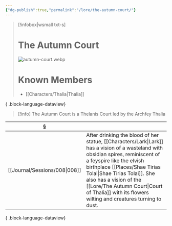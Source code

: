 ```yaml
---
{"dg-publish":true,"permalink":"/lore/the-autumn-court/"}
---
```


> [!infobox|wsmall txt-s]
> # The Autumn Court
> ![autumn-court.webp](/img/user/z_attachments/autumn-court.webp) 
> # Known Members
>  - [[Characters/Thalia\|Thalia]]
> 
{ .block-language-dataview}

>[!info] The Autumn Court is a Thelanis Court led by the Archfey Thalia

| §                                |                                                                                                                                                                                                                                                                                                           |
| -------------------------------- | --------------------------------------------------------------------------------------------------------------------------------------------------------------------------------------------------------------------------------------------------------------------------------------------------------- |
| [[Journal/Sessions/008\|008]] | After drinking the blood of her statue, [[Characters/Lark\|Lark]] has a vision of a wasteland with obsidian spires, reminiscent of a feyspire like the elvish birthplace [[Places/Shae Tirias Tolai\|Shae Tirias Tolai]]. She also has a vision of the [[Lore/The Autumn Court\|Court of Thalia]] with its flowers wilting and creatures turning to dust. |

{ .block-language-dataview}
